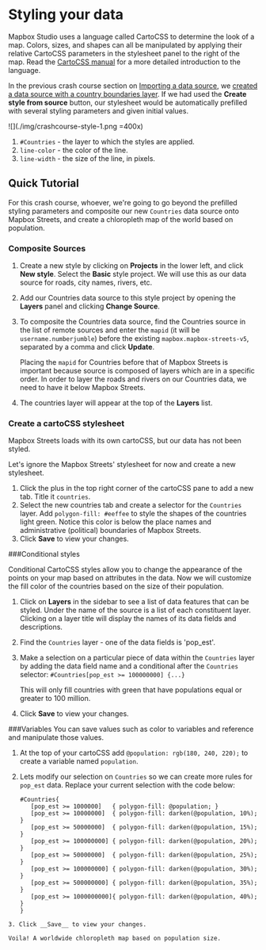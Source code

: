 Styling your data
=======================

Mapbox Studio uses a language called CartoCSS to determine the look of a map. Colors, sizes, and shapes can all be manipulated by applying their relative CartoCSS parameters in the stylesheet panel to the right of the map. Read the [CartoCSS manual]() for a more detailed introduction to the language.

In the previous crash course section on [Importing a data source](./crashcourse-sources), we [created a data source with a country boundaries layer](./crashcourse-sources). If we had used the __Create style from source__ button, our stylesheet would be automatically prefilled with several styling parameters and given initial values.

![](./img/crashcourse-style-1.png =400x)

1. `#Countries` - the layer to which the styles are applied.
2. `line-color` - the color of the line.
2. `line-width` - the size of the line, in pixels.


Quick Tutorial
--------------
For this crash course, whoever, we're going to go beyond the prefilled styling parameters and composite our new `Countries` data source onto Mapbox Streets, and create a chloropleth map of the world based on population.

### Composite Sources
1. Create a new style by clicking on __Projects__ in the lower left, and click __New style__. Select the __Basic__ style project. We will use this as our data source for roads, city names, rivers, etc.
2. Add our Countries data source to this style project by opening the __Layers__ panel and clicking __Change Source__.
3. To composite the Countries data source, find the Countries source in the list of remote sources and enter the `mapid` (it will be `username.numberjumble`) before the existing `mapbox.mapbox-streets-v5`, separated by a comma and click __Update__. 

	Placing the `mapid` for Countries before that of Mapbox Streets is important because source is composed of layers which are in a specific order. In order to layer the roads and rivers on our Countries data, we need to have it below Mapbox Streets.

4. The countries layer will appear at the top of the __Layers__ list.

### Create a cartoCSS stylesheet
Mapbox Streets loads with its own cartoCSS, but our data has not been styled.

Let's ignore the Mapbox Streets' stylesheet for now and create a new stylesheet.

1. Click the plus in the top right corner of the cartoCSS pane to add a new tab. Title it `countries`.
2. Select the new countries tab and create a selector for the `Countries` layer. Add `polygon-fill: #eeffee` to style the shapes of the countries light green. Notice this color is below the place names and administrative (political) boundaries of Mapbox Streets.
3. Click __Save__ to view your changes.


###Conditional styles

Conditional CartoCSS styles allow you to change the appearance of the points on your map based on attributes in the data. Now we will customize the fill color of the countries based on the size of their population.

1. Click on __Layers__ in the sidebar to see a list of data features that can be styled. Under the name of the source is a list of each constituent layer. Clicking on a layer title will display the names of its data fields and descriptions.
2. Find the `Countries` layer - one of the data fields is 'pop_est'.
3. Make a selection on a particular piece of data  within the `Countries` layer by adding the data field name and a conditional after the `Countries` selector: `#Countries[pop_est >= 100000000] {...}`
	
	This will only fill countries with green that have populations equal or greater to 100 million. 
	
4. Click __Save__ to view your changes.

###Variables
You can save values such as color to variables and reference and manipulate those values.
1. At the top of your cartoCSS add `@population: rgb(180, 240, 220);` to create a variable named `population`.
2. Lets modify our selection on `Countries` so we can create more rules for `pop_est` data. Replace your current selection with the code below: 
	
	```
	#Countries{
	   [pop_est >= 1000000]   { polygon-fill: @population; }
	   [pop_est >= 10000000]  { polygon-fill: darken(@population, 10%); }
	   [pop_est >= 50000000]  { polygon-fill: darken(@population, 15%); }
	   [pop_est >= 100000000] { polygon-fill: darken(@population, 20%); }
	   [pop_est >= 50000000]  { polygon-fill: darken(@population, 25%); }
	   [pop_est >= 100000000] { polygon-fill: darken(@population, 30%); }
	   [pop_est >= 500000000] { polygon-fill: darken(@population, 35%); }
	   [pop_est >= 1000000000]{ polygon-fill: darken(@population, 40%); }
	}
```
3. Click __Save__ to view your changes.

Voila! A worldwide chloropleth map based on population size.